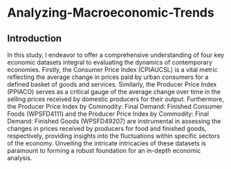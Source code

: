 # Analyzing-Macroeconomic-Trends

## Introduction
In this study, I endeavor to offer a comprehensive understanding of four key economic datasets integral to evaluating the dynamics of contemporary economies. Firstly, the Consumer Price Index (CPIAUCSL) is a vital metric reflecting the average change in prices paid by urban consumers for a defined basket of goods and services. Similarly, the Producer Price Index (PPIACO) serves as a critical gauge of the average change over time in the selling prices received by domestic producers for their output. Furthermore, the Producer Price Index by Commodity: Final Demand: Finished Consumer Foods (WPSFD4111) and the Producer Price Index by Commodity: Final Demand: Finished Goods (WPSFD49207) are instrumental in assessing the changes in prices received by producers for food and finished goods, respectively, providing insights into the fluctuations within specific sectors of the economy. Unveiling the intricate intricacies of these datasets is paramount to forming a robust foundation for an in-depth economic analysis.
